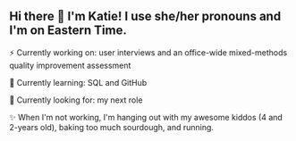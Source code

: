 ## Hi there 👋 I'm Katie! I use she/her pronouns and I'm on Eastern Time.

⚡ Currently working on: user interviews and an office-wide mixed-methods quality improvement assessment

🌱 Currently learning: SQL and GitHub

🔭 Currently looking for: my next role 


✨ When I'm not working, I'm hanging out with my awesome kiddos (4 and 2-years old), baking too much sourdough, and running. 
<!--
**DOH-KMT0303/DOH-KMT0303** is a ✨ _special_ ✨ repository because its `README.md` (this file) appears on your GitHub profile.

Here are some ideas to get you started:

- 🔭 I’m currently working on ...
- 🌱 I’m currently learning ...
- 👯 I’m looking to collaborate on ...
- 🤔 I’m looking for help with ...
- 💬 Ask me about ...
- 📫 How to reach me: ...
- 😄 Pronouns: ...
- ⚡ Fun fact: ...
-->
